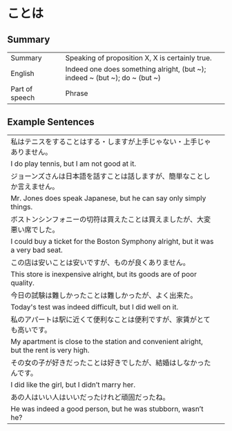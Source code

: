 # ことは

## Summary

<table><tr>   <td>Summary<td>   <td>Speaking of proposition X, X is certainly true.</td><tr><tr>   <td>English<td>   <td>Indeed one does something alright, (but ~); indeed ~ (but ~); do ~ (but ~)</td><tr><tr>   <td>Part of speech<td>   <td>Phrase</td><tr></table></table></table>

## Example Sentences

<table><tr><td>私はテニスをすることはする・しますが上手じゃない・上手じゃありません。<td><tr><tr><td>I do play tennis, but I am not good at it.<td><tr><tr><td>ジョーンズさんは日本語を話すことは話しますが、簡単なことしか言えません。<td><tr><tr><td>Mr. Jones does speak Japanese, but he can say only simply things.<td><tr><tr><td>ボストンシンフォニーの切符は買えたことは買えましたが、大変悪い席でした。<td><tr><tr><td>I could buy a ticket for the Boston Symphony alright, but it was a very bad seat.<td><tr><tr><td>この店は安いことは安いですが、ものが良くありません。<td><tr><tr><td>This store is inexpensive alright, but its goods are of poor quality.<td><tr><tr><td>今日の試験は難しかったことは難しかったが、よく出来た。<td><tr><tr><td>Today's test was indeed difficult, but I did well on it.<td><tr><tr><td>私のアパートは駅に近くて便利なことは便利ですが、家賃がとても高いです。<td><tr><tr><td>My apartment is close to the station and convenient alright, but the rent is very high.<td><tr><tr><td>その女の子が好きだったことは好きでしたが、結婚はしなかったんです。<td><tr><tr><td>I did like the girl, but I didn’t marry her.<td><tr><tr><td>あの人はいい人はいいだったけれど頑固だったね。<td><tr><tr><td>He was indeed a good person, but he was stubborn, wasn’t he?<td><tr></table>

